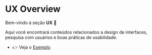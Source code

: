 # UX Overview

Bem-vindo à seção **UX** 🎨  

Aqui você encontrará conteúdos relacionados a design de interfaces, pesquisa com usuários e boas práticas de usabilidade.

- 👉 Veja o [Exemplo](/ux/example)
